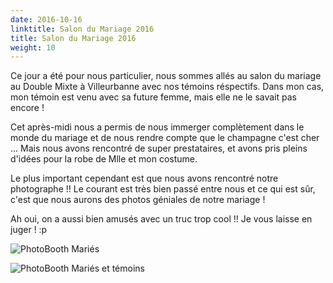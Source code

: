 ```yaml
---
date: 2016-10-16
linktitle: Salon du Mariage 2016
title: Salon du Mariage 2016
weight: 10
---
```


Ce jour a été pour nous particulier, nous sommes allés au salon du mariage au Double Mixte à Villeurbanne avec nos témoins réspectifs. Dans mon cas, mon témoin est venu avec sa future femme, mais elle ne le savait pas encore !

Cet après-midi nous a permis de nous immerger complètement dans le monde du mariage et de nous rendre compte que le champagne c'est cher ... Mais nous avons rencontré de super prestataires, et avons pris pleins d'idées pour la robe de Mlle et mon costume.

Le plus important cependant est que nous avons rencontré notre photographe !! Le courant est très bien passé entre nous et ce qui est sûr, c'est que nous aurons des photos géniales de notre mariage !


Ah oui, on a aussi bien amusés avec un truc trop cool !! Je vous laisse en juger ! :p

![PhotoBooth Mariés](/images/IMG_0020.jpg)


![PhotoBooth Mariés et témoins](/images/IMG_0021.jpg)
